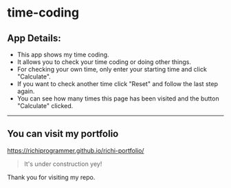 # time-coding

## App Details:

- This app shows my time coding.
- It allows you to check your time coding or doing other things.
- For checking your own time, only enter your starting time and click "Calculate".
- If you want to check another time click "Reset" and follow the last step again.
- You can see how many times this page has been visited and the button "Calculate" clicked.

___

## You can visit my portfolio
https://richiprogrammer.github.io/richi-portfolio/
> It's under construction yey!

Thank you for visiting my repo.
